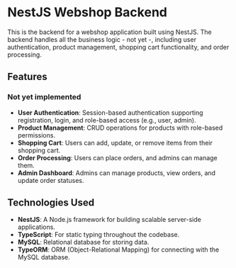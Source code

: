 # NestJS Webshop Backend

This is the backend for a webshop application built using NestJS. The backend handles all the business logic - not yet -, including user authentication, product management, shopping cart functionality, and order processing.

## Features

### Not yet implemented

- **User Authentication**: Session-based authentication supporting registration, login, and role-based access (e.g., user, admin).
- **Product Management**: CRUD operations for products with role-based permissions.
- **Shopping Cart**: Users can add, update, or remove items from their shopping cart.
- **Order Processing**: Users can place orders, and admins can manage them.
- **Admin Dashboard**: Admins can manage products, view orders, and update order statuses.

## Technologies Used

- **NestJS**: A Node.js framework for building scalable server-side applications.
- **TypeScript**: For static typing throughout the codebase.
- **MySQL**: Relational database for storing data.
- **TypeORM**: ORM (Object-Relational Mapping) for connecting with the MySQL database.

